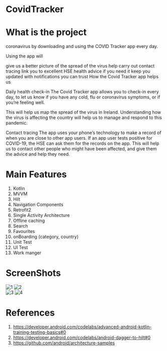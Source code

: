 # CovidTracker
# What is the project
 coronavirus by downloading and using the COVID Tracker app every day.

Using the app will

give us a better picture of the spread of the virus
help carry out contact tracing
link you to excellent HSE health advice if you need it
keep you updated with notifications you can trust
How the Covid Tracker app helps us

Daily health check-in
The Covid Tracker app allows you to check-in every day, to let us know if you have any cold, flu or coronavirus symptoms, or if you’re feeling well.

This will help us map the spread of the virus in Ireland. Understanding how the virus is affecting the country will help us to manage and respond to this pandemic.

Contact tracing
The app uses your phone’s technology to make a record of when you are close to other app users. If an app user tests positive for COVID-19, the HSE can ask them for the records on the app. This will help us to contact other people who might have been affected, and give them the advice and help they need.

# Main Features
1. Kotlin
1. MVVM
1. Hilt
1. Navigation Components
1. Retrofit2
1. Single Activity Architecture
2. Offline caching
3. Search
4. Favourites
5. onBoarding (category, country)
6. Unit Test
7. UI Test
8. Work manger

# ScreenShots
![1](https://github.com/elesdody5/CovidTracker/blob/master/screenshots/1.png?raw=true) ![2](https://github.com/elesdody5/CovidTracker/blob/master/screenshots/2.png?raw=true)<br />
![3](https://github.com/elesdody5/CovidTracker/blob/master/screenshots/3.png?raw=true) ![4](hhttps://github.com/elesdody5/CovidTracker/blob/master/screenshots/4.png?raw=true)








# References
1. https://developer.android.com/codelabs/advanced-android-kotlin-training-testing-basics#0
2. https://developer.android.com/codelabs/android-dagger-to-hilt#0
3. https://github.com/android/architecture-samples
